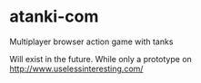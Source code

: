 # atanki-com
Multiplayer browser action game with tanks

Will exist in the future. 
While only a prototype on http://www.uselessinteresting.com/
